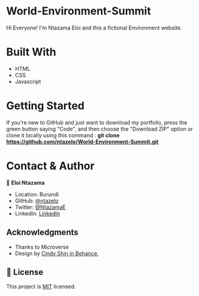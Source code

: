 # World-Environment-Summit

Hi Everyone! I'm Ntazama Eloi and this a fictional Environment website.

# Built With

- HTML
- CSS
- Javascript

# Getting Started

If you're new to GitHub and just want to download my portfolio, press the green button saying "Code", and then choose the "Download ZIP" option or clone it locally using this command : **git clone https://github.com/ntazelo/World-Environment-Summit.git**


# Contact & Author

👤 **Eloi Ntazama**

- Location: Burundi
- GitHub: [@ntazelo](https://github.com/ntazelo)
- Twitter: [@NtazamaE](https://twitter.com/NtazamaE
)
- LinkedIn: [LinkedIn](https://www.linkedin.com/in/eloi-ntazama-a14219214/)

## Acknowledgments

- Thanks to Microverse
- Design by [Cindy Shin in Behance.](https://www.behance.net/adagio07)


## 📝 License

This project is [MIT](https://github.com/ntazelo/Portfolio/blob/main/LICENSE) licensed.